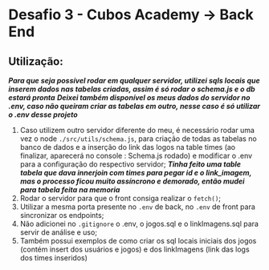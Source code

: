 # Desafio 3 - Cubos Academy -> Back End

## Utilização:

**_Para que seja possível rodar em qualquer servidor, utilizei sqls locais que inserem dados nas tabelas criadas, assim é só rodar o schema.js e o db estará pronta_**
**_Deixei também disponível os meus dados do servidor no .env, caso não queiram criar as tabelas em outro, nesse caso é só utilizar o .env desse projeto_**

1. Caso utilizem outro servidor diferente do meu, é necessário rodar uma vez o node `./src/utils/schema.js`, para criação de todas as tabelas no banco de dados e a inserção do link das logos na table times (ao finalizar, aparecerá no console : Schema.js rodado) e modificar o .env para a configuração do respectivo servidor;
   **_Tinha feito uma table tabela que dava innerjoin com times para pegar id e o link_imagem, mas o processo ficou muito assíncrono e demorado, então mudei para tabela feita na memoria_**
2. Rodar o servidor para que o front consiga realizar o `fetch()`;
3. Utilizar a mesma porta presente no `.env` de back, no `.env` de front para sincronizar os endpoints;
4. Não adicionei no `.gitignore` o .env, o jogos.sql e o linkImagens.sql para servir de análise e uso;
5. Também possui exemplos de como criar os sql locais iniciais dos jogos (contém insert dos usuários e jogos) e dos linkImagens (link das logs dos times inseridos)
